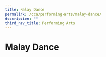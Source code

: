 ```yaml
---
title: Malay Dance
permalink: /cca/performing-arts/malay-dance/
description: ""
third_nav_title: Performing Arts
---
```

Malay Dance
===========